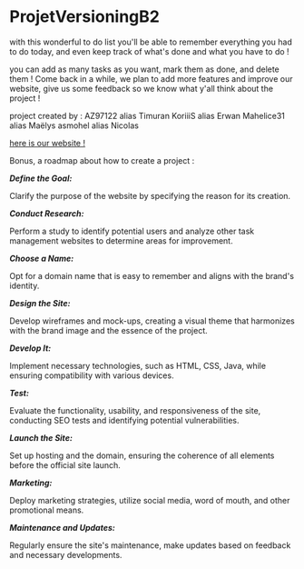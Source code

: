 # ProjetVersioningB2

with this wonderful to do list you'll be able to remember everything you had to do today, and even keep track of what's done and what you have to do !

you can add as many tasks as you want, mark them as done, and delete them ! Come back in a while, we plan to add more features and improve our website, give us some feedback so we know what y'all think about the project !


project created by :
  AZ97122 alias Timuran
  KoriiiS alias Erwan
  Mahelice31 alias Maëlys
  asmohel alias Nicolas


[here is our website !]( https://az97122.github.io/ProjetVersioningB2/ "to do list")


  Bonus, a roadmap about how to create a project :

  
**_Define the Goal:_**

Clarify the purpose of the website by specifying the reason for its creation.


**_Conduct Research:_**

Perform a study to identify potential users and analyze other task management websites to determine areas for improvement.


**_Choose a Name:_**

Opt for a domain name that is easy to remember and aligns with the brand's identity.


**_Design the Site:_**

Develop wireframes and mock-ups, creating a visual theme that harmonizes with the brand image and the essence of the project.


**_Develop It:_**

Implement necessary technologies, such as HTML, CSS, Java, while ensuring compatibility with various devices.


**_Test:_**

Evaluate the functionality, usability, and responsiveness of the site, conducting SEO tests and identifying potential vulnerabilities.


**_Launch the Site:_**

Set up hosting and the domain, ensuring the coherence of all elements before the official site launch.


**_Marketing:_**

Deploy marketing strategies, utilize social media, word of mouth, and other promotional means.


**_Maintenance and Updates:_**

Regularly ensure the site's maintenance, make updates based on feedback and necessary developments.
